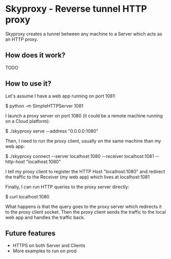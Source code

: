 # Skyproxy - Reverse tunnel HTTP proxy

Skyproxy creates a tunnel between any machine to a Server which acts as an HTTP
proxy.

## How does it work?

TODO

## How to use it?

Let's assume I have a web app running on port 1081:

  $ python -m SimpleHTTPServer 1081

I launch a proxy server on port 1080 (it could be a remote machine running on
a Cloud platform):

  $ ./skyproxy serve --address "0.0.0.0:1080"

Then, I need to run the proxy client, usually on the same machine than my web
app:

  $ ./skyproxy connect --server localhost:1080 --receiver localhost:1081 --http-host "localhost:1080"

I tell my proxy client to register the HTTP Host "localhost:1080" and redirect
the traffic to the Receiver (my web app) which lives at localhost:1081

Finally, I can run HTTP queries to the proxy server directly:

  $ curl localhost:1080

What happens is that the query goes to the proxy server which redirects it to
the proxy client socket. Then the proxy client sends the traffic to the local
web app and handles the traffic back.

## Future features

- HTTPS on both Server and Clients
- More examples to run on prod
